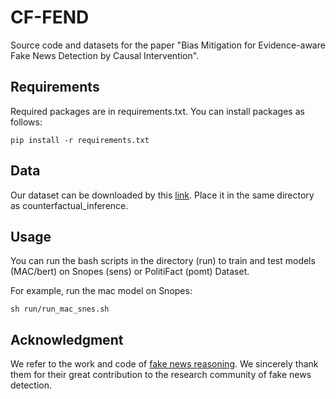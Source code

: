 # CF-FEND

Source code and datasets for the paper "Bias Mitigation for Evidence-aware Fake News Detection by Causal Intervention".

## Requirements

Required packages are in requirements.txt. You can install packages as follows:

```
pip install -r requirements.txt
```

## Data

Our dataset can be downloaded by this [link](https://drive.google.com/file/d/1rzIecFRwNQuc6nzVD8IyVLUlT-Obxjgc/view?usp=sharing). Place it in the same directory as counterfactual_inference.

## Usage

You can run the bash scripts in the directory (run) to train and test models (MAC/bert) on Snopes (sens) or PolitiFact (pomt) Dataset. 

For example, run the mac model on Snopes:

```
sh run/run_mac_snes.sh
```

## Acknowledgment

We refer to the work and code of [fake news reasoning](https://github.com/casperhansen/fake-news-reasoning). We sincerely thank them for their great contribution to the research community of fake news detection.

